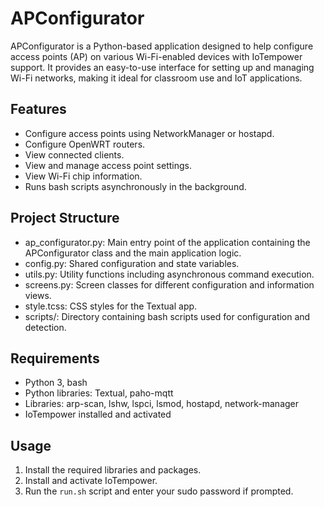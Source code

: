 # APConfigurator

APConfigurator is a Python-based application designed to help configure access points (AP) on various Wi-Fi-enabled devices with IoTempower support. It provides an easy-to-use interface for setting up and managing Wi-Fi networks, making it ideal for classroom use and IoT applications.


## Features

- Configure access points using NetworkManager or hostapd.
- Configure OpenWRT routers.
- View connected clients.
- View and manage access point settings.
- View Wi-Fi chip information.
- Runs bash scripts asynchronously in the background.


## Project Structure

- ap_configurator.py: Main entry point of the application containing the APConfigurator class and the main application logic.
- config.py: Shared configuration and state variables.
- utils.py: Utility functions including asynchronous command execution.
- screens.py: Screen classes for different configuration and information views.
- style.tcss: CSS styles for the Textual app.
- scripts/: Directory containing bash scripts used for configuration and detection.

## Requirements

- Python 3, bash
- Python libraries: Textual, paho-mqtt
- Libraries: arp-scan, lshw, lspci, lsmod, hostapd, network-manager
- IoTempower installed and activated

## Usage

1. Install the required libraries and packages.
2. Install and activate IoTempower.
3. Run the `run.sh` script and enter your sudo password if prompted.
